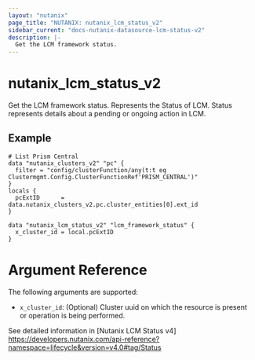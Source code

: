 ```yaml
---
layout: "nutanix"
page_title: "NUTANIX: nutanix_lcm_status_v2"
sidebar_current: "docs-nutanix-datasource-lcm-status-v2"
description: |-
  Get the LCM framework status. 
---
```


# nutanix_lcm_status_v2

Get the LCM framework status. Represents the Status of LCM. Status represents details about a pending or ongoing action in LCM.

## Example

```hcl
# List Prism Central
data "nutanix_clusters_v2" "pc" {
  filter = "config/clusterFunction/any(t:t eq Clustermgmt.Config.ClusterFunctionRef'PRISM_CENTRAL')"
}
locals {
  pcExtID      = data.nutanix_clusters_v2.pc.cluster_entities[0].ext_id
}

data "nutanix_lcm_status_v2" "lcm_framework_status" {
  x_cluster_id = local.pcExtID
}
```

# Argument Reference
The following arguments are supported:

* `x_cluster_id`: (Optional) Cluster uuid on which the resource is present or operation is being performed.

See detailed information in [Nutanix LCM Status v4] https://developers.nutanix.com/api-reference?namespace=lifecycle&version=v4.0#tag/Status
